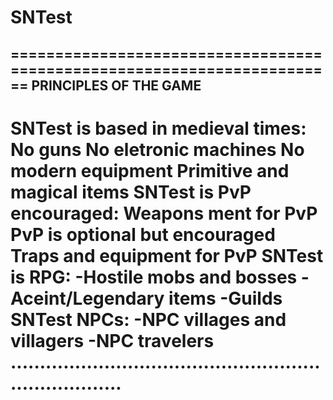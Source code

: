 # SNTest
========================================================================
PRINCIPLES OF THE GAME
------------------------------------------------------------------------
SNTest is based in medieval times:
	No guns
	No eletronic machines
	No modern equipment
	Primitive and magical items
SNTest is PvP encouraged:
	Weapons ment for PvP
	PvP is optional but encouraged
	Traps and equipment for PvP
SNTest is RPG:
	-Hostile mobs and bosses
	-Aceint/Legendary items
	-Guilds
SNTest NPCs:
	-NPC villages and villagers
	-NPC travelers
........................................................................
========================================================================
